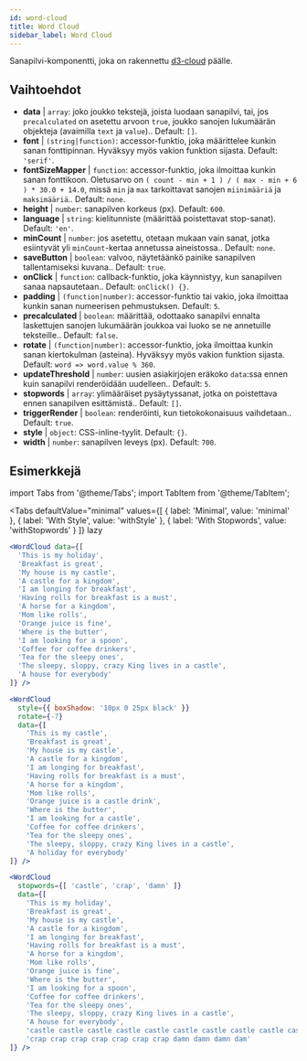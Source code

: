 ```yaml
---
id: word-cloud 
title: Word Cloud
sidebar_label: Word Cloud
---
```


Sanapilvi-komponentti, joka on rakennettu [d3-cloud](https://github.com/jasondavies/d3-cloud) päälle.

## Vaihtoehdot

* __data__ | `array`: joko joukko tekstejä, joista luodaan sanapilvi, tai, jos `precalculated` on asetettu arvoon `true`, joukko sanojen lukumäärän objekteja (avaimilla `text` ja `value`).. Default: `[]`.
* __font__ | `(string|function)`: accessor-funktio, joka määrittelee kunkin sanan fonttipinnan. Hyväksyy myös vakion funktion sijasta. Default: `'serif'`.
* __fontSizeMapper__ | `function`: accessor-funktio, joka ilmoittaa kunkin sanan fonttikoon. Oletusarvo on `( count - min + 1 ) / ( max - min + 6 ) * 30.0 + 14.0`, missä `min` ja `max` tarkoittavat sanojen `miinimääriä` ja `maksimääriä`.. Default: `none`.
* __height__ | `number`: sanapilven korkeus (px). Default: `600`.
* __language__ | `string`: kielitunniste (määrittää poistettavat stop-sanat). Default: `'en'`.
* __minCount__ | `number`: jos asetettu, otetaan mukaan vain sanat, jotka esiintyvät yli `minCount`-kertaa annetussa aineistossa.. Default: `none`.
* __saveButton__ | `boolean`: valvoo, näytetäänkö painike sanapilven tallentamiseksi kuvana.. Default: `true`.
* __onClick__ | `function`: callback-funktio, joka käynnistyy, kun sanapilven sanaa napsautetaan.. Default: `onClick() {}`.
* __padding__ | `(function|number)`: accessor-funktio tai vakio, joka ilmoittaa kunkin sanan numeerisen pehmustuksen. Default: `5`.
* __precalculated__ | `boolean`: määrittää, odottaako sanapilvi ennalta laskettujen sanojen lukumäärän joukkoa vai luoko se ne annetuille teksteille.. Default: `false`.
* __rotate__ | `(function|number)`: accessor-funktio, joka ilmoittaa kunkin sanan kiertokulman (asteina). Hyväksyy myös vakion funktion sijasta. Default: `word => word.value % 360`.
* __updateThreshold__ | `number`: uusien asiakirjojen eräkoko `data`:ssa ennen kuin sanapilvi renderöidään uudelleen.. Default: `5`.
* __stopwords__ | `array`: ylimääräiset pysäytyssanat, jotka on poistettava ennen sanapilven esittämistä.. Default: `[]`.
* __triggerRender__ | `boolean`: renderöinti, kun tietokokonaisuus vaihdetaan.. Default: `true`.
* __style__ | `object`: CSS-inline-tyylit. Default: `{}`.
* __width__ | `number`: sanapilven leveys (px). Default: `700`.


## Esimerkkejä

import Tabs from '@theme/Tabs';
import TabItem from '@theme/TabItem';

<Tabs
    defaultValue="minimal"
    values={[
        { label: 'Minimal', value: 'minimal' },
        { label: 'With Style', value: 'withStyle' },
        { label: 'With Stopwords', value: 'withStopwords' }
    ]}
    lazy
>

<TabItem value="minimal">

```jsx live
<WordCloud data={[
  'This is my holiday', 
  'Breakfast is great', 
  'My house is my castle', 
  'A castle for a kingdom', 
  'I am longing for breakfast',
  'Having rolls for breakfast is a must',
  'A horse for a kingdom',
  'Mom like rolls',
  'Orange juice is fine',
  'Where is the butter',
  'I am looking for a spoon',
  'Coffee for coffee drinkers',
  'Tea for the sleepy ones',
  'The sleepy, sloppy, crazy King lives in a castle',
  'A house for everybody'
]} />
```
</TabItem>

<TabItem value="withStyle">

```jsx live
<WordCloud 
  style={{ boxShadow: '10px 0 25px black' }}
  rotate={-7}
  data={[
    'This is my castle', 
    'Breakfast is great', 
    'My house is my castle', 
    'A castle for a kingdom', 
    'I am longing for breakfast',
    'Having rolls for breakfast is a must',
    'A horse for a kingdom',
    'Mom like rolls',
    'Orange juice is a castle drink',
    'Where is the butter',
    'I am looking for a castle',
    'Coffee for coffee drinkers',
    'Tea for the sleepy ones',
    'The sleepy, sloppy, crazy King lives in a castle',
    'A holiday for everybody'
]} />
```
</TabItem>

<TabItem value="withStopwords">

```jsx live
<WordCloud 
  stopwords={[ 'castle', 'crap', 'damn' ]}
  data={[
    'This is my holiday', 
    'Breakfast is great', 
    'My house is my castle', 
    'A castle for a kingdom', 
    'I am longing for breakfast',
    'Having rolls for breakfast is a must',
    'A horse for a kingdom',
    'Mom like rolls',
    'Orange juice is fine',
    'Where is the butter',
    'I am looking for a spoon',
    'Coffee for coffee drinkers',
    'Tea for the sleepy ones',
    'The sleepy, sloppy, crazy King lives in a castle',
    'A house for everybody',
    'castle castle castle castle castle castle castle castle castle castle',
    'crap crap crap crap crap crap crap damn damn damn dam'
]} />
```

</TabItem>

</Tabs>
